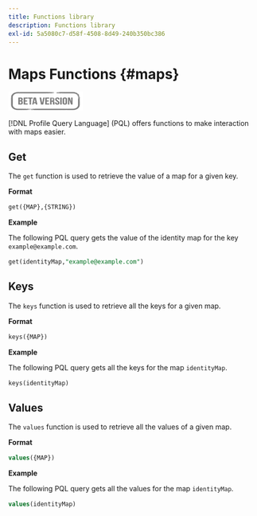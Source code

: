 ```yaml
---
title: Functions library
description: Functions library
exl-id: 5a5080c7-d58f-4508-8d49-240b350bc386
---
```

# Maps Functions {#maps}

![](../../assets/do-not-localize/badge.png)

[!DNL Profile Query Language] (PQL) offers functions to make interaction with maps easier. 

## Get

The `get` function is used to retrieve the value of a map for a given key.

**Format**

```sql
get({MAP},{STRING})
```

**Example**

The following PQL query gets the value of the identity map for the key `example@example.com`.

```sql
get(identityMap,"example@example.com")
```

## Keys

The `keys` function is used to retrieve all the keys for a given map.

**Format**

```sql
keys({MAP})
```

**Example**

The following PQL query gets all the keys for the map `identityMap`.

```sql
keys(identityMap)
```

## Values

The `values` function is used to retrieve all the values of a given map.

**Format**

```sql
values({MAP})
```

**Example**

The following PQL query gets all the values for the map `identityMap`.

```sql
values(identityMap)
```
